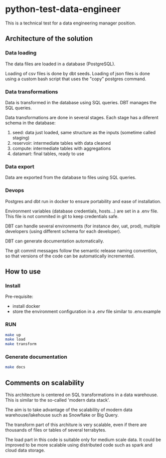 # python-test-data-engineer

This is a technical test for a data engineering manager position.

## Architecture of the solution

### Data loading

The data files are loaded in a database (PostgreSQL). 

Loading of csv files is done by dbt seeds.
Loading of json files is done using a custom bash script that uses the "copy" postgres command. 

### Data transformations 

Data is transformed in the database using SQL queries. 
DBT manages the SQL queries. 

Data transformations are done in several stages. Each stage has a diferent schema in the database:
1) seed: data just loaded, same structure as the inputs (sometime called staging)
2) reservoir: intermediate tables with data cleaned
3) compute: intermediate tables with aggregations
4) datamart: final tables, ready to use

### Data export

Data are exported from the database to files using SQL queries.

### Devops 

Postgres and dbt run in docker to ensure portability and ease of installation.

Environment variables (database credentials, hosts...) are set in a .env file. This file is not commited in git to keep credentials safe.

DBT can handle several environments (for instance dev, uat, prod), multiple developers (using different schema for each developer).

DBT can generate documentation automatically.

The git commit messages follow the semantic release naming convention, so that versions of the code can be automatically incremented. 

## How to use

### Install

Pre-requisite:
- install docker
- store the environment configuration in a .env file similar to .env.example 

### RUN

```bash
make up
make load
make transform
```

### Generate documentation

```bash
make docs
```

## Comments on scalability

This architecture is centered on SQL transformations in a data warehouse. This is similar to the so-called 'modern data stack'. 

The aim is to take advantage of the scalability of modern data warehouse/lakehouse such as Snowflake or Big Query.

The transform part of this architure is very scalable, even if there are thousands of files or tables of several terrabytes.

The load part in this code is suitable only for medium scale data. It could be improved to be more scalable using distributed code such as spark and cloud data storage.